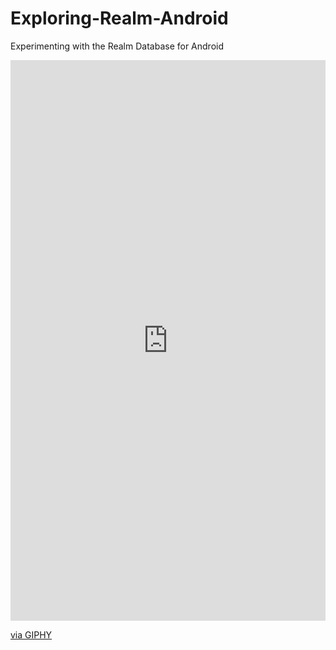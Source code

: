 # Exploring-Realm-Android
Experimenting with the Realm Database for Android

<div style="width:100%;height:0;padding-bottom:178%;position:relative;"><iframe src="https://giphy.com/embed/3o7WIGfX4FgFyUdpv2" width="100%" height="100%" style="position:absolute" frameBorder="0" class="giphy-embed" allowFullScreen></iframe></div><p><a href="https://giphy.com/gifs/android-database-realm-3o7WIGfX4FgFyUdpv2">via GIPHY</a></p>
